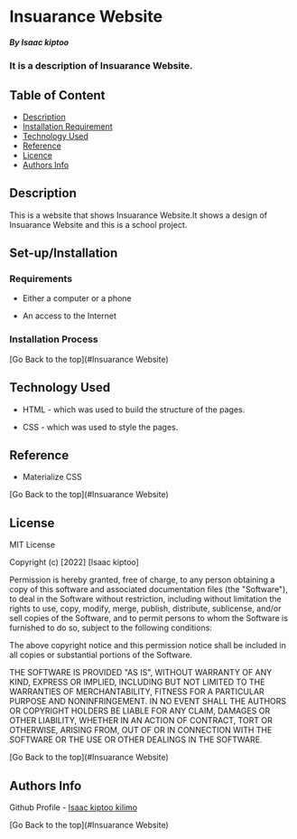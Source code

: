 # Insuarance Website

##### By Isaac kiptoo
### It is a description of Insuarance Website.

## Table of Content

+ [Description](#description)
+ [Installation Requirement](#Installation)
+ [Technology Used](#technology-used)
+ [Reference](#reference)
+ [Licence](#licence)
+ [Authors Info](#author-Info)

## Description
<p>This is  a website that shows Insuarance Website.It shows a design of Insuarance Website and this is a school project.</p>

## Set-up/Installation

### Requirements

* Either a computer or a phone

* An access to the Internet

### Installation Process

[Go Back to the top](#Insuarance Website)
## Technology Used
* HTML - which was used to build the structure of the pages.

* CSS - which was used to style the pages.

## Reference
* Materialize CSS

[Go Back to the top](#Insuarance Website)

## License

MIT License

Copyright (c) [2022] [Isaac kiptoo]

Permission is hereby granted, free of charge, to any person obtaining a copy
of this software and associated documentation files (the "Software"), to deal
in the Software without restriction, including without limitation the rights
to use, copy, modify, merge, publish, distribute, sublicense, and/or sell
copies of the Software, and to permit persons to whom the Software is
furnished to do so, subject to the following conditions:

The above copyright notice and this permission notice shall be included in all
copies or substantial portions of the Software.

THE SOFTWARE IS PROVIDED "AS IS", WITHOUT WARRANTY OF ANY KIND, EXPRESS OR
IMPLIED, INCLUDING BUT NOT LIMITED TO THE WARRANTIES OF MERCHANTABILITY,
FITNESS FOR A PARTICULAR PURPOSE AND NONINFRINGEMENT. IN NO EVENT SHALL THE
AUTHORS OR COPYRIGHT HOLDERS BE LIABLE FOR ANY CLAIM, DAMAGES OR OTHER
LIABILITY, WHETHER IN AN ACTION OF CONTRACT, TORT OR OTHERWISE, ARISING FROM,
OUT OF OR IN CONNECTION WITH THE SOFTWARE OR THE USE OR OTHER DEALINGS IN THE
SOFTWARE.

[Go Back to the top](#Insuarance Website)

## Authors Info

Github Profile - [Isaac kiptoo kilimo](https://github.com/Isaac-kiptoo-kilimo)


[Go Back to the top](#Insuarance Website)
